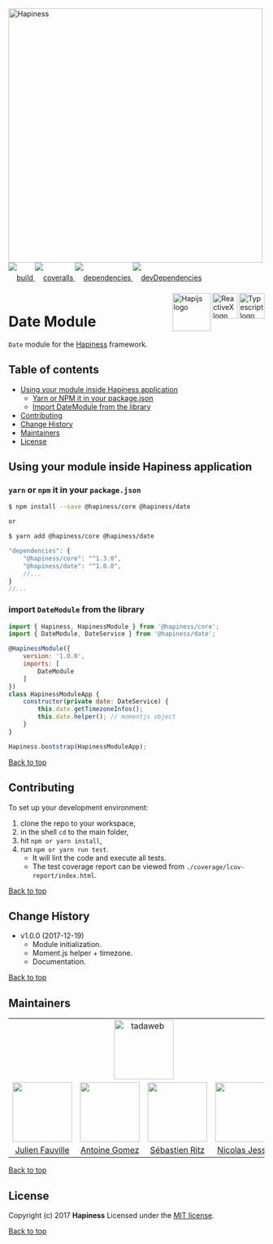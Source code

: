 <img src="http://bit.ly/2mxmKKI" width="500" alt="Hapiness" />

<div style="margin-bottom:20px;">
<div style="line-height:60px">
    <a href="https://travis-ci.org/hapinessjs/date-module.svg?branch=master">
        <img src="https://travis-ci.org/hapinessjs/date-module.svg?branch=master" alt="build" />
    </a>
    <a href="https://coveralls.io/github/hapinessjs/date-module?branch=master">
        <img src="https://coveralls.io/repos/github/hapinessjs/date-module/badge.svg?branch=master" alt="coveralls" />
    </a>
    <a href="https://david-dm.org/hapinessjs/date-module">
        <img src="https://david-dm.org/hapinessjs/date-module.svg" alt="dependencies" />
    </a>
    <a href="https://david-dm.org/hapinessjs/date-module?type=dev">
        <img src="https://david-dm.org/hapinessjs/date-module/dev-status.svg" alt="devDependencies" />
    </a>
</div>
<div>
    <a href="https://www.typescriptlang.org/docs/tutorial.html">
        <img src="https://cdn-images-1.medium.com/max/800/1*8lKzkDJVWuVbqumysxMRYw.png"
             align="right" alt="Typescript logo" width="50" height="50" style="border:none;" />
    </a>
    <a href="http://reactivex.io/rxjs">
        <img src="http://reactivex.io/assets/Rx_Logo_S.png"
             align="right" alt="ReactiveX logo" width="50" height="50" style="border:none;" />
    </a>
    <a href="http://hapijs.com">
        <img src="http://bit.ly/2lYPYPw"
             align="right" alt="Hapijs logo" width="75" style="border:none;" />
    </a>
</div>
</div>

# Date Module

`Date` module for the [Hapiness](https://github.com/hapinessjs/hapiness) framework.

## Table of contents

* [Using your module inside Hapiness application](#using-your-module-inside-hapiness-application)
    * [Yarn or NPM it in your package.json](#yarn-or-npm-it-in-your-packagejson)
    * [Import DateModule from the library](#import-datemodule-from-the-library)
* [Contributing](#contributing)
* [Change History](#change-history)
* [Maintainers](#maintainers)
* [License](#license)

## Using your module inside Hapiness application

### `yarn` or `npm` it in your `package.json`

```bash
$ npm install --save @hapiness/core @hapiness/date

or

$ yarn add @hapiness/core @hapiness/date
```
    
```javascript
"dependencies": {
    "@hapiness/core": "^1.3.0",
    "@hapiness/date": "^1.0.0",
    //...
}
//...
```

### import `DateModule` from the library

```javascript
import { Hapiness, HapinessModule } from '@hapiness/core';
import { DateModule, DateService } from '@hapiness/date';

@HapinessModule({
    version: '1.0.0',
    imports: [
        DateModule
    ]
})
class HapinessModuleApp {
    constructor(private date: DateService) {
        this.date.getTimezoneInfos();
        this.date.helper(); // momentjs object
    }
}

Hapiness.bootstrap(HapinessModuleApp);


```

[Back to top](#table-of-contents)

## Contributing

To set up your development environment:

1. clone the repo to your workspace,
2. in the shell `cd` to the main folder,
3. hit `npm or yarn install`,
4. run `npm or yarn run test`.
    * It will lint the code and execute all tests. 
    * The test coverage report can be viewed from `./coverage/lcov-report/index.html`.

[Back to top](#table-of-contents)

## Change History

* v1.0.0 (2017-12-19)
    * Module initialization.
    * Moment.js helper + timezone.
    * Documentation.
    
[Back to top](#table-of-contents)

## Maintainers

<table>
    <tr>
        <td colspan="4" align="center"><a href="https://www.tadaweb.com"><img src="http://bit.ly/2xHQkTi" width="117" alt="tadaweb" /></a></td>
    </tr>
    <tr>
        <td align="center"><a href="https://github.com/Juneil"><img src="https://avatars3.githubusercontent.com/u/6546204?v=3&s=117" width="117"/></a></td>
        <td align="center"><a href="https://github.com/antoinegomez"><img src="https://avatars3.githubusercontent.com/u/997028?v=3&s=117" width="117"/></a></td>
        <td align="center"><a href="https://github.com/reptilbud"><img src="https://avatars3.githubusercontent.com/u/6841511?v=3&s=117" width="117"/></a></td>
        <td align="center"><a href="https://github.com/njl07"><img src="https://avatars3.githubusercontent.com/u/1673977?v=3&s=117" width="117"/></a></td>
    </tr>
    <tr>
        <td align="center"><a href="https://github.com/Juneil">Julien Fauville</a></td>
        <td align="center"><a href="https://github.com/antoinegomez">Antoine Gomez</a></td>
        <td align="center"><a href="https://github.com/reptilbud">Sébastien Ritz</a></td>
        <td align="center"><a href="https://github.com/njl07">Nicolas Jessel</a></td>
    </tr>
</table>

[Back to top](#table-of-contents)

## License

Copyright (c) 2017 **Hapiness** Licensed under the [MIT license](https://github.com/hapinessjs/empty-module/blob/master/LICENSE.md).

[Back to top](#table-of-contents)
